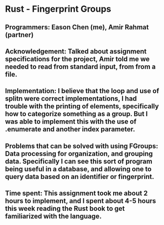 # Rust - Fingerprint Groups

## Programmers: Eason Chen (me), Amir Rahmat (partner)

## Acknowledgement: Talked about assignment specifications for the project, Amir told me we needed to read from standard input, from from a file.

## Implementation: I believe that the loop and use of splitn were correct implementations, I had trouble with the printing of elements, specifically how to categorize something as a group. But I was able to implement this with the use of .enumerate and another index parameter.

## Problems that can be solved with using FGroups: Data processing for organization, and grouping data. Specifically I can see this sort of program being useful in a database, and allowing one to query data based on an identifier or fingerprint.

## Time spent: This assignment took me about 2 hours to implement, and I spent about 4-5 hours this week reading the Rust book to get familiarized with the language.
